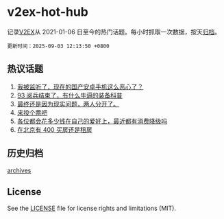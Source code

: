 # v2ex-hot-hub

 记录[V2EX](https://www.v2ex.com/)从 2021-01-06 日至今的热门话题。每小时抓取一次数据，按天[归档](archives)。

`更新时间：2025-09-03 12:13:50 +0800`

## 热议话题

1. [我被监听了，现在的国产安卓手机这么恶心了？](https://www.v2ex.com/t/1156726)
1. [93 阅兵结束了，有什么牛逼的装备科普](https://www.v2ex.com/t/1156739)
1. [最终还是因为现实问题，两人分开了。](https://www.v2ex.com/t/1156743)
1. [来投个票吧](https://www.v2ex.com/t/1156704)
1. [各位都会花多少钱在自己的爱好上，最近都有消费降级吗](https://www.v2ex.com/t/1156627)
1. [在北京有 400 买房还是租房](https://www.v2ex.com/t/1156602)

## 历史归档

[archives](archives)

## License

See the [LICENSE](LICENSE) file for license rights and limitations (MIT).
